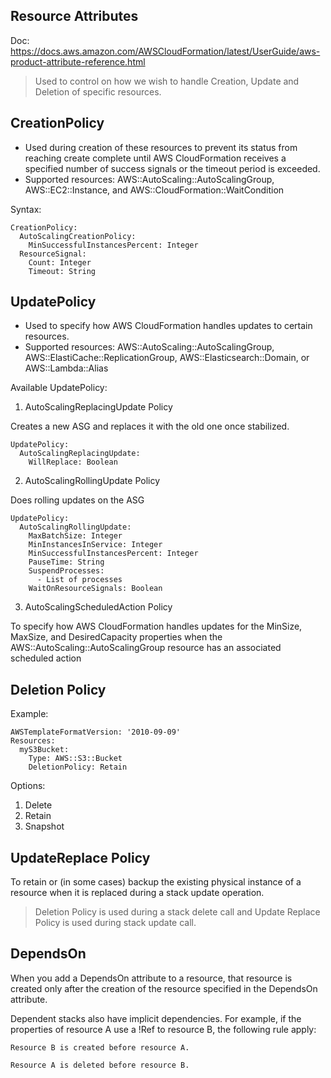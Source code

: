 Resource Attributes
---

Doc: https://docs.aws.amazon.com/AWSCloudFormation/latest/UserGuide/aws-product-attribute-reference.html

> Used to control on how we wish to handle Creation, Update and Deletion of specific resources.

CreationPolicy
--

- Used during creation of these resources to prevent its status from reaching create complete until AWS CloudFormation receives a specified number of success signals or the timeout period is exceeded.
- Supported resources: AWS::AutoScaling::AutoScalingGroup, AWS::EC2::Instance, and AWS::CloudFormation::WaitCondition

Syntax:

~~~
CreationPolicy:
  AutoScalingCreationPolicy:
    MinSuccessfulInstancesPercent: Integer
  ResourceSignal:    
    Count: Integer
    Timeout: String
~~~

UpdatePolicy
--

- Used to specify how AWS CloudFormation handles updates to certain resources.
- Supported resources:  AWS::AutoScaling::AutoScalingGroup, AWS::ElastiCache::ReplicationGroup, AWS::Elasticsearch::Domain, or AWS::Lambda::Alias

Available UpdatePolicy:

1) AutoScalingReplacingUpdate Policy

Creates a new ASG and replaces it with the old one once stabilized. 
~~~
UpdatePolicy:
  AutoScalingReplacingUpdate:
    WillReplace: Boolean
~~~

2) AutoScalingRollingUpdate Policy

Does rolling updates on the ASG

~~~
UpdatePolicy:
  AutoScalingRollingUpdate:
    MaxBatchSize: Integer
    MinInstancesInService: Integer
    MinSuccessfulInstancesPercent: Integer
    PauseTime: String
    SuspendProcesses:
      - List of processes
    WaitOnResourceSignals: Boolean
~~~

3) AutoScalingScheduledAction Policy

To specify how AWS CloudFormation handles updates for the MinSize, MaxSize, and DesiredCapacity properties when the AWS::AutoScaling::AutoScalingGroup resource has an associated scheduled action

Deletion Policy
--

Example:

~~~
AWSTemplateFormatVersion: '2010-09-09'
Resources:
  myS3Bucket:
    Type: AWS::S3::Bucket
    DeletionPolicy: Retain
~~~

Options:

1) Delete
2) Retain
3) Snapshot

UpdateReplace Policy
--

To retain or (in some cases) backup the existing physical instance of a resource when it is replaced during a stack update operation. 


> Deletion Policy is used during a stack delete call and Update Replace Policy is used during stack update call.

DependsOn
--

When you add a DependsOn attribute to a resource, that resource is created only after the creation of the resource specified in the DependsOn attribute. 

Dependent stacks also have implicit dependencies. For example, if the properties of resource A use a !Ref to resource B, the following rule apply:

    Resource B is created before resource A.

    Resource A is deleted before resource B.


